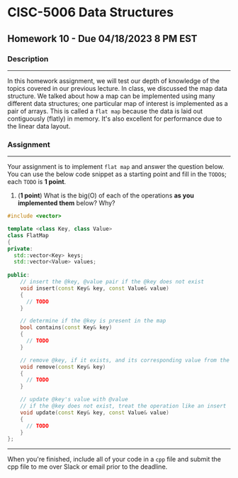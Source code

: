 # CISC-5006 Data Structures

## Homework 10 -  Due 04/18/2023 8 PM EST


### Description
---
In this homework assignment, we will test our depth of knowledge of the topics covered in our previous lecture. In class, we discussed the map data structure. We talked about how a map can be implemented using many different data structures; one particular map of interest is implemented as a pair of arrays. This is called a `flat map` because the data is laid out contiguously (flatly) in memory. It's also excellent for performance due to the linear data layout.


### Assignment
---
Your assignment is to implement `flat map` and answer the question below. You can use the below code snippet as a starting point and fill in the `TODO`s; each `TODO` is __1 point__.

1. (__1 point__) What is the big(O) of each of the operations __as you implemented them__ below? Why?


```cpp
#include <vector>

template <class Key, class Value>
class FlatMap
{
private:
  std::vector<Key> keys;
  std::vector<Value> values;
  
public:
    // insert the @key, @value pair if the @key does not exist
  	void insert(const Key& key, const Value& value) 
    {
      // TODO  
    }

    // determine if the @key is present in the map
    bool contains(const Key& key)
    { 
      // TODO 
    }

    // remove @key, if it exists, and its corresponding value from the map
    void remove(const Key& key)
    { 
      // TODO 
    }

    // update @key's value with @value
    // if the @key does not exist, treat the operation like an insert
    void update(const Key& key, const Value& value)
    { 
      // TODO 
    }
};
```

---

When you're finished, include all of your code in a `cpp` file and submit the cpp file to me over Slack or email prior to the deadline.